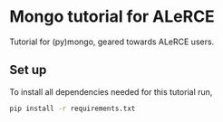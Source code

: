 # Mongo tutorial for ALeRCE

Tutorial for (py)mongo, geared towards ALeRCE users.

## Set up

To install all dependencies needed for this tutorial run,

```bash
pip install -r requirements.txt
```

